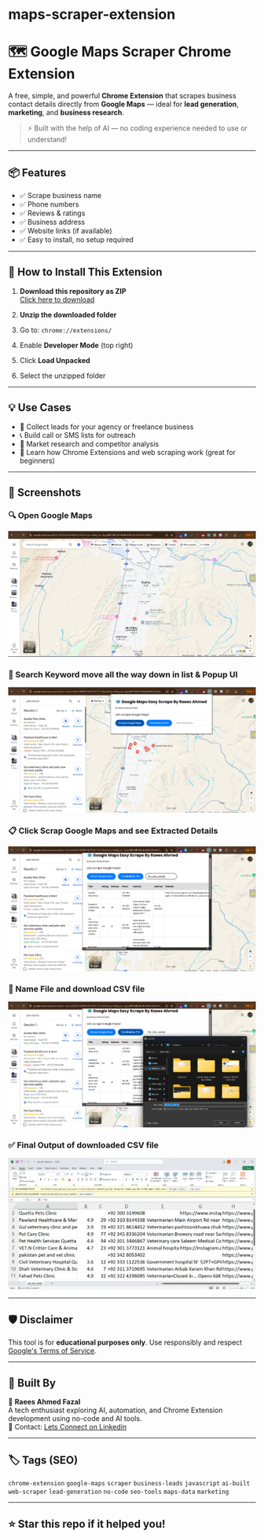 # maps-scraper-extension
# 🗺️ Google Maps Scraper Chrome Extension

A free, simple, and powerful **Chrome Extension** that scrapes business contact details directly from **Google Maps** — ideal for **lead generation**, **marketing**, and **business research**.

> ⚡ Built with the help of AI — no coding experience needed to use or understand!

---

## 📦 Features

- ✅ Scrape business name
- ✅ Phone numbers
- ✅ Reviews & ratings
- ✅ Business address
- ✅ Website links (if available)
- ✅ Easy to install, no setup required

---

## 🔧 How to Install This Extension

1. **Download this repository as ZIP**  
   [Click here to download](https://github.com/raeesahmed7280/maps-scraper-extension/archive/refs/heads/main.zip)

2. **Unzip the downloaded folder**

3. Go to: `chrome://extensions/`

4. Enable **Developer Mode** (top right)

5. Click **Load Unpacked**

6. Select the unzipped folder

---

## 💡 Use Cases

- 📇 Collect leads for your agency or freelance business
- 📞 Build call or SMS lists for outreach
- 💼 Market research and competitor analysis
- 🧠 Learn how Chrome Extensions and web scraping work (great for beginners)

---

## 📸 Screenshots


### 🔍 Open Google Maps
![Screenshots](Screenshots/Screenshot%202025-06-20%20051921.png)

### 🧩 Search Keyword move all the way down in list & Popup UI
![Screenshots](Screenshots/Screenshot%202025-06-20%20052013.png)

### 📋 Click Scrap Google Maps and see Extracted Details 
![Screenshots](Screenshots/Screenshot%202025-06-20%20052048.png)

### 🧭 Name File and download CSV file
![Screenshots](Screenshots/Screenshot%202025-06-20%20052124.png)

### ✅ Final Output of downloaded CSV file
![Screenshot](Screenshots/Screenshot%202025-06-20%20052242.png)


---

## 🛡️ Disclaimer

This tool is for **educational purposes only**. Use responsibly and respect [Google's Terms of Service](https://policies.google.com/terms).

---

## 🧠 Built By

👤 **Raees Ahmed Fazal**  
A tech enthusiast exploring AI, automation, and Chrome Extension development using no-code and AI tools.  
📩 Contact: [Lets Connect on Linkedin](https://www.linkedin.com/in/raeesahmedfazal/)

---

## 🏷️ Tags (SEO)

`chrome-extension` `google-maps` `scraper` `business-leads` `javascript` `ai-built` `web-scraper` `lead-generation` `no-code` `seo-tools` `maps-data` `marketing`

---

## ⭐ Star this repo if it helped you!
